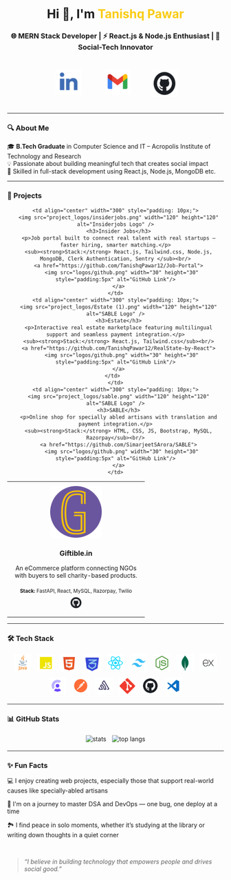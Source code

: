 <h1 align="center">Hi 👋, I'm <span style="color:#facc15;">Tanishq Pawar</span></h1>
<h3 align="center">🌐 MERN Stack Developer | ⚡ React.js & Node.js Enthusiast | 🤝 Social-Tech Innovator</h3>

<p align="center">
  <a href="https://www.linkedin.com/in/tanishq-pawar-11844424a/"><img src="logos/linkedin.png" width="60" height="60" style="padding:25px"></a>
  <a href="mailto:pawartanishq786@gmail.com"><img src="logos/email.png" width="60" height="60" style="padding:25px""></a>
  <a href="https://github.com/TanishqPawar12"><img src="logos/github.png" width="60" height="63" style="padding:20px"></a>
</p>

---

### 🔍 About Me

🎓 **B.Tech Graduate** in Computer Science and IT – Acropolis Institute of Technology and Research  
💡 Passionate about building meaningful tech that creates social impact  
🔧 Skilled in full-stack development using React.js, Node.js, MongoDB etc.

---

### 🚀 Projects

<div align="center">

<table>
  <tr>
    <td align="center" width="300" style="padding: 10px;">
      <img src="project_logos/giftible.png" width="120" height="120" alt="Giftible Logo" />
      <h3>Giftible.in</h3>
      <p>An eCommerce platform connecting NGOs with buyers to sell charity-based products.</p>
      <sub><strong>Stack:</strong> FastAPI, React, MySQL, Razorpay, Twilio</sub><br/>
      <a href="https://github.com/SimarjeetSArora/Giftible.in">
        <img src="logos/github.png" width="30" height="30" style="padding:5px" alt="GitHub Link"/>
      </a>
    </td>

    <td align="center" width="300" style="padding: 10px;">
      <img src="project_logos/insiderjobs.png" width="120" height="120" alt="Insiderjobs Logo" />
      <h3>Insider Jobs</h3>
      <p>Job portal built to connect real talent with real startups — faster hiring, smarter matching.</p>
      <sub><strong>Stack:</strong> React.js, Tailwind.css, Node.js, MongoDB, Clerk Authentication, Sentry </sub><br/>
      <a href="https://github.com/TanishqPawar12/Job-Portal">
        <img src="logos/github.png" width="30" height="30" style="padding:5px" alt="GitHub Link"/>
      </a>
    </td>
    <td align="center" width="300" style="padding: 10px;">
      <img src="project_logos/Estate (1).png" width="120" height="120"  alt="SABLE Logo" />
      <h3>Estate</h3>
      <p>Interactive real estate marketplace featuring multilingual support and seamless payment integration.</p>
      <sub><strong>Stack:</strong> React.js, Tailwind.css</sub><br/>
      <a href="https://github.com/TanishqPawar12/RealState-by-React">
        <img src="logos/github.png" width="30" height="30" style="padding:5px" alt="GitHub Link"/>
      </a>
    </td>  
    </td>
    <td align="center" width="300" style="padding: 10px;">
      <img src="project_logos/sable.png" width="120" height="120"  alt="SABLE Logo" />
      <h3>SABLE</h3>
      <p>Online shop for specially abled artisans with translation and payment integration.</p>
      <sub><strong>Stack:</strong> HTML, CSS, JS, Bootstrap, MySQL, Razorpay</sub><br/>
      <a href="https://github.com/SimarjeetSArora/SABLE">
        <img src="logos/github.png" width="30" height="30" style="padding:5px" alt="GitHub Link"/>
      </a>
    </td>
  </tr>
</table>

</div>

---

### 🛠️ Tech Stack

<p align="center">
<img src="assets/skills/java.png" alt="Java" width="40" style="padding:5px" />
<img src="assets/skills/javascript.png" alt="JavaScript" width="40" style="padding:5px" />  
<img src="assets/skills/html.png" alt="HTML" width="40" style="padding:5px" />  
<img src="assets/skills/css.png" alt="CSS" width="40" style="padding:5px" />  
<img src="assets/skills/react.png" alt="React" width="40" style="padding:5px" />  
<img src="assets/skills/tailwind.png" alt="Java" width="40" style="padding:5px" />
<img src="assets/skills/node.png" alt="Java" width="40" style="padding:5px" />
<img src="assets/skills/mongo.png" alt="Java" width="40" style="padding:5px" />
<img src="assets/skills/express.png" alt="Java" width="40" style="padding:5px" />
<img src="assets/skills/clerk.png" alt="Java" width="40" style="padding:5px" />
<img src="assets/skills/postman.png" alt="Java" width="40" style="padding:5px" />
<img src="assets/skills/sentry.png" alt="Java" width="40" style="padding:5px" /> 
<img src="assets/skills/git.png" alt="Git" width="40" style="padding:5px" />  
<img src="assets/skills/github.png" alt="GitHub" width="40" style="padding:5px" />  
<img src="assets/skills/vscode.png" alt="VSCode" width="40" style="padding:5px" />

</p>


---

### 📊 GitHub Stats

<p align="center">
  <img src="https://github-readme-stats.vercel.app/api?username=TanishqPawar12&show_icons=true&theme=tokyonight" alt="stats" height="160" style="padding:5px"/>
  <img src="https://github-readme-stats.vercel.app/api/top-langs/?username=TanishqPawar12&layout=compact&theme=tokyonight" alt="top langs" height="160" style="padding:5px" />
</p>

---

### ✨ Fun Facts

💻 I enjoy creating web projects, especially those that support real-world causes like specially-abled artisans

🧠 I'm on a journey to master DSA and DevOps — one bug, one deploy at a time

🏞️ I find peace in solo moments, whether it’s studying at the library or writing down thoughts in a quiet corner 

<br/>

> _“I believe in building technology that empowers people and drives social good.”_

